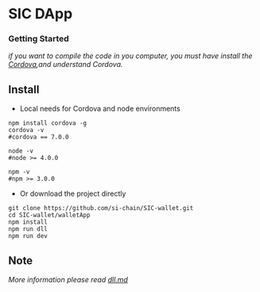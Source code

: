 # SIC DApp

### Getting Started
*if you want to compile the code in you computer, you must have install the [Cordova](http://cordova.axuer.com/docs/en/6.x/index.html),and understand Cordova.*

## Install

- Local needs for Cordova and node environments
```shell
npm install cordova -g
cordova -v
#cordova == 7.0.0 

node -v 
#node >= 4.0.0

npm -v
#npm >= 3.0.0
```
- Or download the project directly

```shell
git clone https://github.com/si-chain/SIC-wallet.git
cd SIC-wallet/walletApp
npm install
npm run dll
npm run dev
```
## Note

*More information please read [dll.md](https://github.com/si-chain/SIC-wallet/blob/master/walletApp/config/dll.md)*
